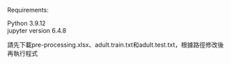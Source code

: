 Requirements:

Python 3.9.12<br>
jupyter version 6.4.8

請先下載pre-processing.xlsx、adult.train.txt和adult.test.txt，根據路徑修改後再執行程式
